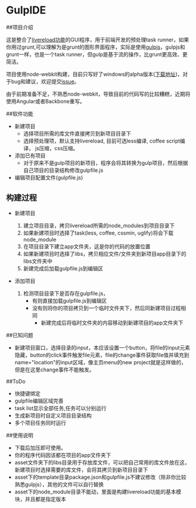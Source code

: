 GulpIDE
=======

##项目介绍

这是整合了[livereload功能](http://lufeng.me/post/livereload)的GUI程序，用于前端开发的预处理task runner，如果你用过grunt,可以理解为是grunt的图形界面程序，实际是使用[gulpjs]()，gulpjs和grunt一样，也是一个task runner，但gulp是基于流的操作，比grunt更高效、更简洁。

项目使用node-webkit构建，目前只写好了windows的alpha版本([下载地址](http://pan.baidu.com/s/1hqy0DRA))，对于bug和建议，欢迎提交[issue](https://github.com/keith3/GulpIDE/issues)。

由于前期准备不足，不熟悉node-webkit，导致目前的代码写的比较糟糕，近期将使用Angular或者Backbone重写。

##软件功能

- 新建项目
	- 选择项目所需的库文件直接拷贝到新项目目录下
	- 选择预处理项，默认支持livereload, 目前可选less编译, coffee script编译， js压缩，css压缩。
- 添加已有项目
	- 对于原来不是gulp项目的新项目，程序会将其转换为gulp项目，然后根据自己项目的目录结构修改gulpfile.js
- 编辑项目配置文件(gulpfile.js)

## 构建过程

- 新建项目
	1. 建立项目目录，拷贝livereload所需的node_modules到项目目录下
	2. 如果新建项目时选择了task(less, coffee, cssmin, uglify)将会下载node_module
	3. 在项目目录下建立app文件夹，这是你的代码的放置位置
	4. 如果新建项目时选择了libs，拷贝相应文件/文件夹到新项目app目录下的libs文件夹中
	5. 新建完成后加载gulpfile.js到编辑区
	
- 添加项目
	1. 检测项目目录下是否存在gulpfile.js，
		- 有则直接加载gulpfile.js到编辑区
		- 没有则将你的项目拷贝到一个临时文件夹下，然后同新建项目过程相同
			- 新建完成后将临时文件夹的内容移动到新建项目的app文件夹下

##已知问题

- 新建项目窗口，选择目录的input，本应该设置一个button，将file的input元素隐藏，button的click事件触发file元素，file的change事件获取file值并填充到name="location"的input区域，像主页menu的new project就是这样做的，但是在这里change事件不能触发。 

##ToDo

- 快捷键绑定
- gulpfile编辑区域完善
- task list显示全部任务,任务可以分别运行
- 生成新项目时自定义项目目录结构
- 多个项目任务同时运行

##使用说明

- 下载后加压即可使用。
- 你的程序代码因该都在项目的app文件夹下
- asset文件夹下的libs目录用于存放库文件，可以把自己常用的库文件放在这，新建项目时选择需要的库文件，会将其拷贝到新项目目录下
- asset下的template目录package.json和gulpfile.js不建议修改（除非你比较熟悉gulpjs），其他的文件可以自行替换
- asset下的node_module目录不能动，里面是构建livereload功能的基本模块，并且都是指定版本
